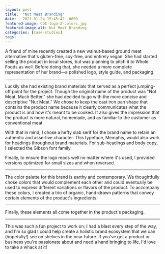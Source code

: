 ```yaml
---
layout: post
title:  "Nut Meat Branding"
date:   2021-01-24 15:45:42 -0600
featured-image: CbC-logo-2-colors.jpg
featured-image-alt: Nut Meat Branding
categories: [case-studies]
tags: 
---
```


A friend of mine recently created a new walnut-based ground meat alternative that's gluten-free, soy-free, and entirely vegan. She had started selling the product in local stores, but was planning to pitch it to Whole Foods as well. Before doing that, she needed a more complete representation of her brand—a polished logo, style guide, and packaging. 

---

Luckily she had existing brand materials that served as a perfect jumping-off point for the project. Though the original name of the product was "Not Meat, Much Better," she had decided to go with the more concise and descriptive "Nut Meat." We chose to keep the cast iron pan shape that contains the product name because it clearly communicates what the product is and how it's meant to be cooked. It also gives the impression that the product is more natural, homemade, and as familiar to the customer as conventional meat.

With that in mind, I chose a hefty slab serif for the brand name to retain an authentic and assertive character. This typeface, Memphis, would also work for headings throughout brand materials. For sub-headings and body copy, I selected the Gibson font family. 

Finally, to ensure the logo reads well no matter where it's used, I provided versions optimized for small sizes and when reversed.

---

The color palette for this brand is earthy and contemporary. We thoughtfully chose colors that would complement each other and could eventually be used to express different variations or flavors of the product. To accompany these colors, I created a trio of organic, hand-drawn patterns that convey certain elements of the product's ingredients. 

---

Finally, these elements all come together in the product's packaging. 

---

This was such a fun project to work on; I had a blast every step of the way, and I'm so glad I could help create a holistic brand ecosystem that we can (hopefully!) see on shelves in the near future. If you've got a product or business you're passionate about and need a hand bringing to life, I'd love to take a whack at it! 